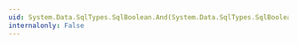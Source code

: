 ```yaml
---
uid: System.Data.SqlTypes.SqlBoolean.And(System.Data.SqlTypes.SqlBoolean,System.Data.SqlTypes.SqlBoolean)
internalonly: False
---
```

